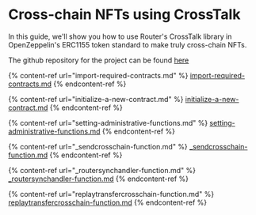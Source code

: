# Cross-chain NFTs using CrossTalk

In this guide, we'll show you how to use Router's CrossTalk library in OpenZeppelin's ERC1155 token standard to make truly cross-chain NFTs.

The github repository for the project can be found [here](https://github.com/router-protocol/router-crosstalk-sample/tree/erc1155-demo)

{% content-ref url="import-required-contracts.md" %}
[import-required-contracts.md](import-required-contracts.md)
{% endcontent-ref %}

{% content-ref url="initialize-a-new-contract.md" %}
[initialize-a-new-contract.md](initialize-a-new-contract.md)
{% endcontent-ref %}

{% content-ref url="setting-administrative-functions.md" %}
[setting-administrative-functions.md](setting-administrative-functions.md)
{% endcontent-ref %}

{% content-ref url="_sendcrosschain-function.md" %}
[\_sendcrosschain-function.md](\_sendcrosschain-function.md)
{% endcontent-ref %}

{% content-ref url="_routersynchandler-function.md" %}
[\_routersynchandler-function.md](\_routersynchandler-function.md)
{% endcontent-ref %}

{% content-ref url="replaytransfercrosschain-function.md" %}
[replaytransfercrosschain-function.md](replaytransfercrosschain-function.md)
{% endcontent-ref %}
